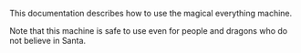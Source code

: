 This documentation describes how to use the magical everything machine.
  
Note that this machine is safe to use even for people and dragons who do not believe in Santa.
